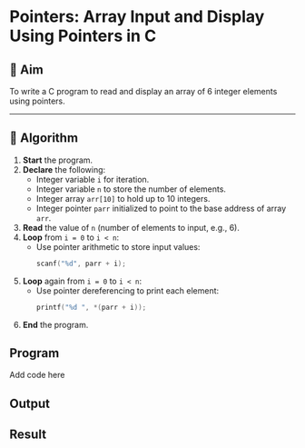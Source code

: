 # Pointers: Array Input and Display Using Pointers in C

## 🎯 Aim

To write a C program to read and display an array of 6 integer elements using pointers.

---

## 🧠 Algorithm

1. **Start** the program.
2. **Declare** the following:
   - Integer variable `i` for iteration.
   - Integer variable `n` to store the number of elements.
   - Integer array `arr[10]` to hold up to 10 integers.
   - Integer pointer `parr` initialized to point to the base address of array `arr`.
3. **Read** the value of `n` (number of elements to input, e.g., 6).
4. **Loop** from `i = 0` to `i < n`:
   - Use pointer arithmetic to store input values:
     ```c
     scanf("%d", parr + i);
     ```
5. **Loop** again from `i = 0` to `i < n`:
   - Use pointer dereferencing to print each element:
     ```c
     printf("%d ", *(parr + i));
     ```
6. **End** the program.

## Program
Add code here

## Output

## Result


